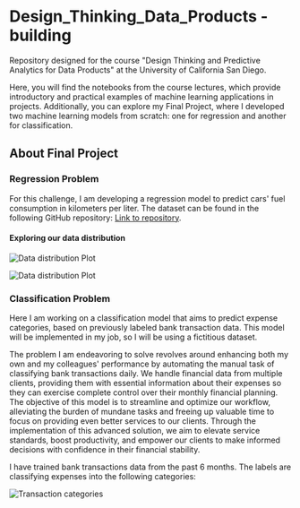 # Design_Thinking_Data_Products - building
Repository designed for the course "Design Thinking and Predictive Analytics for Data Products" at the University of California San Diego.

Here, you will find the notebooks from the course lectures, which provide introductory and practical examples of machine learning applications in projects. Additionally, you can explore my Final Project, where I developed two machine learning models from scratch: one for regression and another for classification.

## About Final Project

### Regression Problem

For this challenge, I am developing a regression model to predict cars' fuel consumption in kilometers per liter. The dataset can be found in the following GitHub repository: [Link to repository](https://github.com/elloa/ocean-machineLearning2018/tree/master/problema1).

#### Exploring our data distribution

![Data distribution Plot](https://github.com/nathaliatvrs/Design_Thinking_Data_Products/assets/52830133/ae8303ce-26f9-4e3f-a4b6-aba676c892be)

![Data distribution Plot](https://github.com/nathaliatvrs/Design_Thinking_Data_Products/assets/52830133/d3859ba9-ac7e-42f9-9497-db7456d9fe63)


### Classification Problem

Here I am working on a classification model that aims to predict expense categories, based on previously labeled bank transaction data. This model will be implemented in my job, so I will be using a fictitious dataset.

The problem I am endeavoring to solve revolves around enhancing both my own and my colleagues' performance by automating the manual task of classifying bank transactions daily. We handle financial data from multiple clients, providing them with essential information about their expenses so they can exercise complete control over their monthly financial planning. The objective of this model is to streamline and optimize our workflow, alleviating the burden of mundane tasks and freeing up valuable time to focus on providing even better services to our clients. Through the implementation of this advanced solution, we aim to elevate service standards, boost productivity, and empower our clients to make informed decisions with confidence in their financial stability.

I have trained bank transactions data from the past 6 months. The labels are classifying expenses into the following categories:

![Transaction categories](https://github.com/nathaliatvrs/Design_Thinking_Data_Products/assets/52830133/546a010b-8708-4eda-b799-5e44fd02ab9b)

